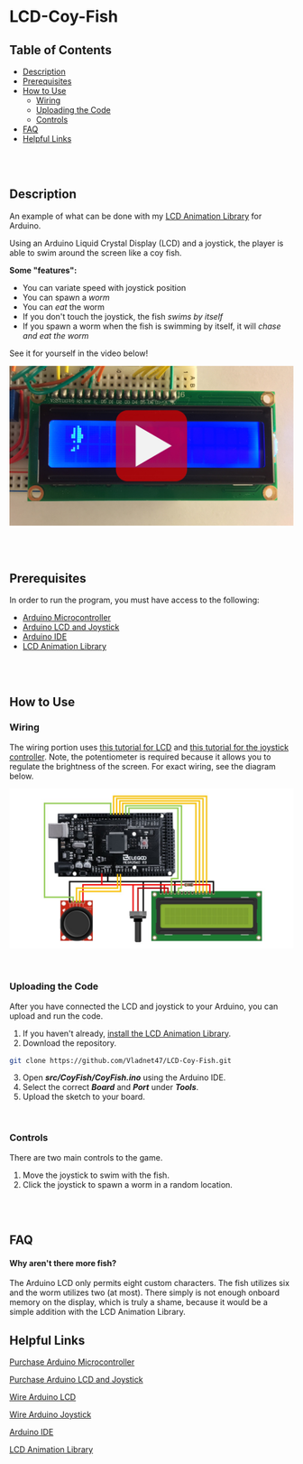# LCD-Coy-Fish

## Table of Contents
- [Description](#Description)
- [Prerequisites](#Prerequisites)
- [How to Use](#How-to-Use)
    - [Wiring](#Wiring)
    - [Uploading the Code](#Uploading-the-Code)
    - [Controls](#Controls)
- [FAQ](#FAQ)
- [Helpful Links](#Helpful-Links)

<br/><br/>

## Description
An example of what can be done with my [LCD Animation Library][4] for Arduino.

Using an Arduino Liquid Crystal Display (LCD) and a joystick, the player is able to swim around the screen like a coy fish.

**Some "features":**
- You can variate speed with joystick position
- You can spawn a *worm*
- You can *eat* the worm
- If you don't touch the joystick, the fish *swims by itself*
- If you spawn a worm when the fish is swimming by itself, it will *chase and eat the worm* 

See it for yourself in the video below!

[![](./images/thumbnail.jpg)](https://youtu.be/PHDyf8hoNdM)

<br/><br/>

## Prerequisites
In order to run the program, you must have access to the following:
- [Arduino Microcontroller][1]
- [Arduino LCD and Joystick][2]
- [Arduino IDE][3]
- [LCD Animation Library][4]

<br/><br/>

## How to Use
### Wiring
The wiring portion uses [this tutorial for LCD][5] and [this tutorial for the joystick controller][6]. Note, the potentiometer is required because it allows you to regulate the brightness of the screen. For exact wiring, see the diagram below.

![](./images/img1.jpg)

<br/>

### Uploading the Code
After you have connected the LCD and joystick to your Arduino, you can upload and run the code.
1. If you haven't already, [install the LCD Animation Library][7].
2. Download the repository.
```bash
git clone https://github.com/Vladnet47/LCD-Coy-Fish.git
```
3. Open ***src/CoyFish/CoyFish.ino*** using the Arduino IDE.
4. Select the correct ***Board*** and ***Port*** under ***Tools***.
5. Upload the sketch to your board.

<br/>

### Controls
There are two main controls to the game.
1. Move the joystick to swim with the fish.
2. Click the joystick to spawn a worm in a random location.

<br/><br/>

## FAQ
#### Why aren't there more fish?
The Arduino LCD only permits eight custom characters. The fish utilizes six and the worm utilizes two (at most). There simply is not enough onboard memory on the display, which is truly a shame, because it would be a simple addition with the LCD Animation Library.

## Helpful Links
[Purchase Arduino Microcontroller][1]

[Purchase Arduino LCD and Joystick][2]

[Wire Arduino LCD][5]

[Wire Arduino Joystick][6]

[Arduino IDE][3]

[LCD Animation Library][4]


[1]: https://store.arduino.cc/usa/mega-2560-r3
[2]: https://www.amazon.com/ELEGOO-Upgraded-Tutorial-Compatible-MEGA2560/dp/B01MG49ZQ5/ref=pd_sbs_147_img_1/137-9343435-9781537?_encoding=UTF8&pd_rd_i=B01MG49ZQ5&pd_rd_r=015e7469-253e-44bf-992d-c821a0dbdd71&pd_rd_w=QBO6t&pd_rd_wg=AVDBZ&pf_rd_p=5cfcfe89-300f-47d2-b1ad-a4e27203a02a&pf_rd_r=69BPHVW21DAD759CPNC9&psc=1&refRID=69BPHVW21DAD759CPNC9
[3]: https://www.arduino.cc/en/main/software
[4]: https://github.com/Vladnet47/LCD-Animation-Library
[5]: https://howtomechatronics.com/tutorials/arduino/lcd-tutorial/
[6]: https://www.brainy-bits.com/arduino-joystick-tutorial/
[7]: https://github.com/Vladnet47/LCD-Animation-Library#Installation
